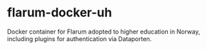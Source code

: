 # flarum-docker-uh
Docker container for Flarum adopted to higher education in Norway, including plugins for authentication via Dataporten.
